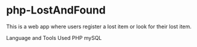 # php-LostAndFound
This is a web app where users register a lost item or look for their lost item.

Language and Tools Used
PHP
mySQL
